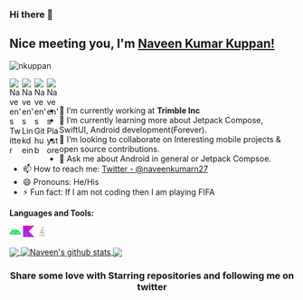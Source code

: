 ### Hi there 👋

## Nice meeting you, I'm [Naveen Kumar Kuppan!](https://nkuppan.github.io/)

<p align="left"> <img src="https://komarev.com/ghpvc/?username=nkuppan&label=Views&color=blue&style=plastic" alt="nkuppan" /> </p>

<a href="https://twitter.com/naveenkumarn27">
  <img align="left" alt="Naveen's Twitter" width="22px" src="https://cdn.jsdelivr.net/npm/simple-icons@v3/icons/twitter.svg" />
</a>
<a href="https://linkedin.com/in/naveenkumarn2">
  <img align="left" alt="Naveen's Linkdein" width="22px" src="https://cdn.jsdelivr.net/npm/simple-icons@v3/icons/linkedin.svg" />
</a>
<a href="https://github.com/nkuppan">
  <img align="left" alt="Naveen's Github" width="22px" src="https://cdn.jsdelivr.net/npm/simple-icons@v3/icons/github.svg" />
</a>
<a href="https://play.google.com/store/apps/dev?id=7770958472110235790">
  <img align="left" alt="Naveen's Playstore" width="22px" src="https://cdn.jsdelivr.net/npm/simple-icons@3.13.0/icons/googleplay.svg" />
</a>

<br/>
<br/>


- 🔭 I’m currently working at <b>Trimble Inc</b>
- 🌱 I’m currently learning more about Jetpack Compose, SwiftUI, Android development(Forever).
- 👯 I’m looking to collaborate on Interesting mobile projects & open source contributions.
- 💬 Ask me about Android in general or Jetpack Compsoe.
- 📫 How to reach me: [Twitter - @naveenkumarn27](https://twitter.com/naveenkumarn27)
- 😄 Pronouns: He/His
- ⚡ Fun fact: If I am not coding then I am playing FIFA

**Languages and Tools:**  

<code><img height="20" src="https://raw.githubusercontent.com/github/explore/80688e429a7d4ef2fca1e82350fe8e3517d3494d/topics/android/android.png"></code>
<code><img height="20" src="https://raw.githubusercontent.com/github/explore/80688e429a7d4ef2fca1e82350fe8e3517d3494d/topics/kotlin/kotlin.png"></code>
<code><img height="20" src="https://raw.githubusercontent.com/github/explore/80688e429a7d4ef2fca1e82350fe8e3517d3494d/topics/java/java.png"></code>
  

<a href="https://github.com/nkuppan">
  <img align="center" src="https://github-readme-stats.vercel.app/api/top-langs/?username=nkuppan&theme=light&hide_langs_below=1" />
</a>
<a href="https://github.com/nkuppan">
 <img align="center" src="https://github-readme-stats.vercel.app/api?username=nkuppan&show_icons=true&theme=light&line_height=27" alt="
 Naveen's github stats"/>
</a>
<a href="https://github.com/nkuppan/ComposeCookBook">
  <img align="center" src="https://github-readme-stats.vercel.app/api/pin/?username=nkuppan&repo=weatherapp&theme=light" />
</a>

<div align="center">

### Share some love with Starring repositories and following me on twitter 

</div>
